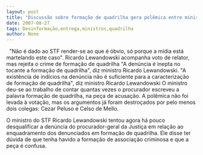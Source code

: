 ```yaml
---
layout: post
title: "Discussão sobre formação de quadrilha gera polêmica entre ministros"
date: 2007-08-27
tags: Desinformação,entrega,ministros,quadrilha
author: None
---
```


&nbsp;
&quot;N&atilde;o &eacute; dado ao STF render-se ao que &eacute; &oacute;bvio, s&oacute; porque a m&iacute;dia est&aacute; martelando este caso&quot;.
Ricardo Lewandowski acompanha voto de relator, mas rejeita o crime de forma&ccedil;&atilde;o de quadrilha 
&quot;A den&uacute;ncia &eacute; inepta no tocante a forma&ccedil;&atilde;o de quadrilha&quot;, diz ministro Ricardo Lewandowski. &quot;A exist&ecirc;ncia de ind&iacute;cios na den&uacute;ncia n&atilde;o &eacute; suficiente para a caracteriza&ccedil;&atilde;o de forma&ccedil;&atilde;o de quadrilha&quot;, diz ministro Ricardo Lewandowski 
O ministro deu-se ao trabalho de contar quantas vezes o procurador escreveu a palavra forma&ccedil;&atilde;o de quadrilha, na pe&ccedil;a de acusa&ccedil;&atilde;o.
A pol&ecirc;mica n&atilde;o foi levada &agrave; vota&ccedil;&atilde;o, mas os argumentos j&aacute; foram destro&ccedil;ados por pelo menos dois colegas: Cezar Peluso e Celso de Mello.
&nbsp;

O ministro do STF Ricardo Lewandowski tentou agora h&aacute; pouco desqualificar a den&uacute;ncia do procurador-geral da Justi&ccedil;a em rela&ccedil;&atilde;o ao enquadramento dos denunciados em forma&ccedil;&atilde;o de quadrilha. Ele disse ter d&uacute;vida de que tenha havido a forma&ccedil;&atilde;o de associa&ccedil;&atilde;o criminosa e que a pe&ccedil;a &eacute; confusa. 